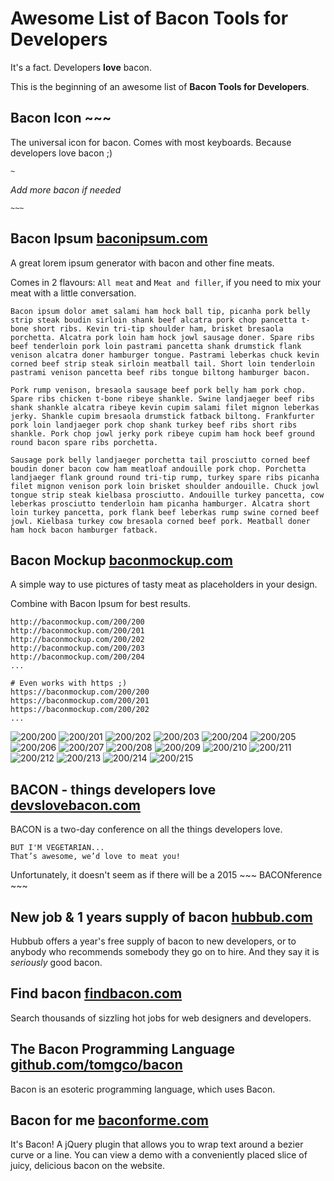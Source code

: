 Awesome List of Bacon Tools for Developers
===


It's a fact. Developers __love__ bacon.

This is the beginning of an awesome list of **Bacon Tools for Developers**.


## Bacon Icon ~~~

The universal icon for bacon. Comes with most keyboards. Because developers love bacon ;)

`~`

*Add more bacon if needed*

`~~~`


## Bacon Ipsum [baconipsum.com](http://baconipsum.com/)

A great lorem ipsum generator with bacon and other fine meats.

Comes in 2 flavours: `All meat` and `Meat and filler`, if you need to mix your meat with a little conversation.


```
Bacon ipsum dolor amet salami ham hock ball tip, picanha pork belly strip steak boudin sirloin shank beef alcatra pork chop pancetta t-bone short ribs. Kevin tri-tip shoulder ham, brisket bresaola porchetta. Alcatra pork loin ham hock jowl sausage doner. Spare ribs beef tenderloin pork loin pastrami pancetta shank drumstick flank venison alcatra doner hamburger tongue. Pastrami leberkas chuck kevin corned beef strip steak sirloin meatball tail. Short loin tenderloin pastrami venison pancetta beef ribs tongue biltong hamburger bacon.

Pork rump venison, bresaola sausage beef pork belly ham pork chop. Spare ribs chicken t-bone ribeye shankle. Swine landjaeger beef ribs shank shankle alcatra ribeye kevin cupim salami filet mignon leberkas jerky. Shankle cupim bresaola drumstick fatback biltong. Frankfurter pork loin landjaeger pork chop shank turkey beef ribs short ribs shankle. Pork chop jowl jerky pork ribeye cupim ham hock beef ground round bacon spare ribs porchetta.

Sausage pork belly landjaeger porchetta tail prosciutto corned beef boudin doner bacon cow ham meatloaf andouille pork chop. Porchetta landjaeger flank ground round tri-tip rump, turkey spare ribs picanha filet mignon venison pork loin brisket shoulder andouille. Chuck jowl tongue strip steak kielbasa prosciutto. Andouille turkey pancetta, cow leberkas prosciutto tenderloin ham picanha hamburger. Alcatra short loin turkey pancetta, pork flank beef leberkas rump swine corned beef jowl. Kielbasa turkey cow bresaola corned beef pork. Meatball doner ham hock bacon hamburger fatback.
```


## Bacon Mockup [baconmockup.com](http://baconmockup.com/)

A simple way to use pictures of tasty meat as placeholders in your design.

Combine with Bacon Ipsum for best results.


```
http://baconmockup.com/200/200
http://baconmockup.com/200/201
http://baconmockup.com/200/202
http://baconmockup.com/200/203
http://baconmockup.com/200/204
...

# Even works with https ;)
https://baconmockup.com/200/200
https://baconmockup.com/200/201
https://baconmockup.com/200/202
...
```


![200/200](http://baconmockup.com/200/200)
![200/201](http://baconmockup.com/200/201)
![200/202](http://baconmockup.com/200/202)
![200/203](http://baconmockup.com/200/203)
![200/204](http://baconmockup.com/200/204)
![200/205](http://baconmockup.com/200/205)
![200/206](http://baconmockup.com/200/206)
![200/207](http://baconmockup.com/200/207)
![200/208](http://baconmockup.com/200/208)
![200/209](http://baconmockup.com/200/209)
![200/210](http://baconmockup.com/200/210)
![200/211](http://baconmockup.com/200/211)
![200/212](http://baconmockup.com/200/212)
![200/213](http://baconmockup.com/200/213)
![200/214](http://baconmockup.com/200/214)
![200/215](http://baconmockup.com/200/215)


## BACON - things developers love [devslovebacon.com](http://devslovebacon.com/)

BACON is a two-day conference on all the things developers love.

    BUT I'M VEGETARIAN...
    That’s awesome, we’d love to meat you!

Unfortunately, it doesn't seem as if there will be a 2015 ~~~ BACONference ~~~


## New job & 1 years supply of bacon [hubbub.com](http://developers.hubbub.co.uk/years_supply_of_bacon)

Hubbub offers a year's free supply of bacon to new developers, or to anybody who recommends somebody they go on to hire. And they say it is *seriously* good bacon.


## Find bacon [findbacon.com](https://findbacon.com/)

Search thousands of sizzling hot jobs for web designers and developers.


## The Bacon Programming Language [github.com/tomgco/bacon](https://github.com/tomgco/bacon)

Bacon is an esoteric programming language, which uses Bacon.


## Bacon for me [baconforme.com](http://baconforme.com/)

It's Bacon! A jQuery plugin that allows you to wrap text around a bezier curve or a line. You can view a demo with a conveniently placed slice of juicy, delicious bacon on the website.
